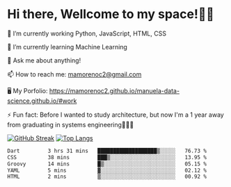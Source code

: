 # Hi there, Wellcome to my space!✌🏾

🔭 I’m currently working Python, JavaScript, HTML, CSS

🌱 I’m currently learning Machine Learning

💬 Ask me about anything!

📫 How to reach me: mamorenoc2@gmail.com

🖥️ My Porfolio: https://mamorenoc2.github.io/manuela-data-science.github.io/#work

⚡ Fun fact: Before I wanted to study architecture, but now I'm a 1 year away from graduating in systems engineering🤣🤣🤣

[![GitHub Streak](https://streak-stats.demolab.com/?user=mamorenoc2&theme=tokyonight_duo)](https://git.io/streak-stats)                 [![Top Langs](https://github-readme-stats.vercel.app/api/top-langs/?username=mamorenoc2&layout=compact&theme=tokyonight)](https://github.com/anuraghazra/github-readme-stats)

<!--START_SECTION:waka-->

```txt
Dart         3 hrs 31 mins   ███████████████████▒░░░░░   76.73 %
CSS          38 mins         ███▒░░░░░░░░░░░░░░░░░░░░░   13.95 %
Groovy       14 mins         █▒░░░░░░░░░░░░░░░░░░░░░░░   05.15 %
YAML         5 mins          ▓░░░░░░░░░░░░░░░░░░░░░░░░   02.12 %
HTML         2 mins          ▒░░░░░░░░░░░░░░░░░░░░░░░░   00.92 %
```

<!--END_SECTION:waka-->
